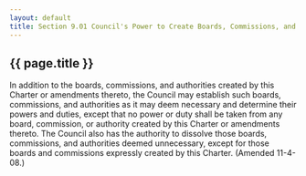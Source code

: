 ---
layout: default 
title: Section 9.01 Council's Power to Create Boards, Commissions, and Authorities.---

{{ page.title }}
----------------

In addition to the boards, commissions, and authorities created by this
Charter or amendments thereto, the Council may establish such boards,
commissions, and authorities as it may deem necessary and determine
their powers and duties, except that no power or duty shall be taken
from any board, commission, or authority created by this Charter or
amendments thereto. The Council also has the authority to dissolve those
boards, commissions, and authorities deemed unnecessary, except for
those boards and commissions expressly created by this Charter. (Amended
11-4-08.)
